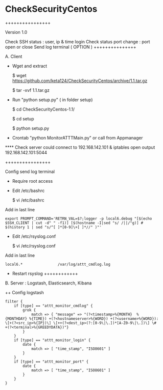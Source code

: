 # CheckSecurityCentos
++++++++++++++++

Version 1.0

Check SSH status : user, ip & time login
Check status port change : port open or close
Send log terminal ( OPTION )
+++++++++++++++

 A. Client

- Wget and extract

  $ wget https://github.com/keta124/CheckSecurityCentos/archive/1.1.tar.gz
  
  $ tar -xvf 1.1.tar.gz
  
- Run "python setup.py" ( in folder setup)

  $ cd CheckSecurityCentos-1.1/
  
  $ cd setup
  
  $ python setup.py
  
- Crontab "python MonitorATTTMain.py" or call from Appmanager

**** Check server could connect to 192.168.142.101 & iptables open output 192.168.142.101:5044

++++++++++++++++
 
Config send log terminal
 
- Require root access
- Edit /etc/bashrc
 
    $ vi /etc/bashrc
 
Add in last line

    export PROMPT_COMMAND='RETRN_VAL=$?;logger -p local6.debug "[$(echo $SSH_CLIENT | cut -d" " -f1)] [$(hostname -I|sed "s/ /||/"g)] # $(history 1 | sed "s/^[ ]*[0-9]\+[ ]*//" )"'


- Edit /etc/rsyslog.conf

    $ vi /etc/rsyslog.conf

Add in last line

    local6.*                /var/log/attt_cmdlog.log

- Restart rsyslog
++++++++++++

 B. Server : Logstash, Elasticsearch, Kibana

++ Config logstash

    filter {
        if [type] == "attt_monitor_cmdlog" {
            grok {
                match => { "message" => "(?<timestamp>%{MONTH}  %{MONTHDAY} %{TIME}) +(?<hostnameserver>%{WORD}) +(?<username>%{WORD}): \[+(?<src_ip>%{IP})\] \[++(?<dest_ip>(?:[0-9\|\.])*[A-Z0-9\|\.])\] \# +(?<terminal>%{GREEDYDATA})"}
            }
        }
        if [type] == "attt_monitor_login" {
            date {
                match => [ "time_stamp", "ISO8601" ]
            }
        }
        if [type] == "attt_monitor_port" {
            date {
                match => [ "time_stamp", "ISO8601" ]
            }
        }
    }
